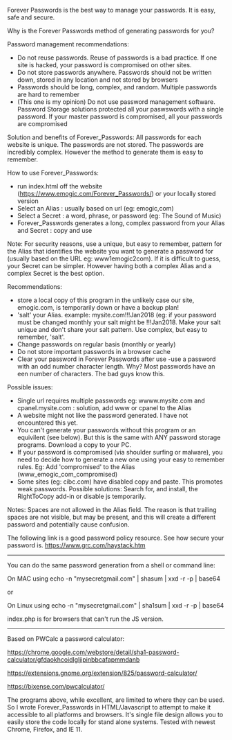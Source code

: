 Forever Passwords is the best way to manage your passwords. It is easy, safe and secure.

Why is the Forever Passwords method of generating passwords for you?

Password management recommendations:
- Do not reuse passwords. Reuse of passwords is a bad practice. If one site is hacked, your password is compromised on other sites.
- Do not store passwords anywhere. Passwords should not be written down, stored in any location and not stored by browsers
- Passwords should be long, complex, and random. Multiple passwords are hard to remember
- (This one is my opinion) Do not use password management software. Password Storage solutions protected all your paswswords with a single password. If your master password is compromised, all your passwords are compromised 

Solution and benefits of Forever_Passwords:
All passwords for each website is unique. The passwords are not stored. The passwords are incredibly complex. However the method to generate them is easy to remember.

How to use Forever_Passwords:
- run index.html off the website (https://www.emogic.com/Forever_Passwords/) or your locally stored version
- Select an Alias : usually based on url (eg: emogic,com)
- Select a Secret : a word, phrase, or password (eg: The Sound of Music)
- Forever_Passwords generates a long, complex password from your Alias and Secret : copy and use 

Note: For security reasons, use a unique, but easy to remember, pattern for the Alias that identifies the website you want to generate a password for (usually based on the URL eg: www1emogic2com). If it is difficult to guess, your Secret can be simpler. However having both a complex Alias and a complex Secret is the best option.

Recommendations:
- store a local copy of this program in the unlikely case our site, emogic.com, is temporarily down or have a backup plan!
- 'salt' your Alias. example: mysite.com!!!Jan2018 (eg: if your password must be changed monthly your salt might be !!!Jan2018. Make your salt unique and don't share your salt pattern. Use complex, but easy to remember, 'salt'.
- Change passwords on regular basis (monthly or yearly)
- Do not store important passwords in a browser cache
- Clear your password in Forever Passwords after use 
-use a password with an odd number character length. Why? Most passwords have an een number of characters. The bad guys know this.

Possible issues:
- Single url requires multiple passwords eg: wwww.mysite.com and cpanel.mysite.com : solution, add www or cpanel to the Alias
- A website might not like the password generated. I have not encountered this yet.
- You can't generate your passwords without this program or an equivilent (see below). But this is the same with ANY password storage programs. Download a copy to your PC.
- If your password is compromised (via shoulder surfing or malware), you need to decide how to generate a new one using your easy to remember rules. Eg: Add 'compromised' to the Alias (www_emogic_com_compromised)
- Some sites (eg: cibc.com) have disabled copy and paste. This promotes weak passwords. Possible solutions: Search for, and install, the RightToCopy add-in or disable js temporarily. 

Notes: Spaces are not allowed in the Alias field. The reason is that trailing spaces are not visible, but may be present, and this will create a different password and potentially cause confusion.

The following link is a good password policy resource. See how secure your password is.
https://www.grc.com/haystack.htm

---------------------

You can do the same password generation from a shell or command line:

On MAC using
echo -n "mysecretgmail.com" | shasum | xxd -r -p | base64

or

On Linux using
echo -n "mysecretgmail.com" | sha1sum | xxd -r -p | base64

index.php is for browsers that can't run the JS version.

-------------------

Based on PWCalc a password calculator:

https://chrome.google.com/webstore/detail/sha1-password-calculator/gfdaokhcoidlgljipinbbcafapmmdanb

https://extensions.gnome.org/extension/825/password-calculator/

https://bixense.com/pwcalculator/

The programs above, while excellent, are limited to where they can be used. So I wrote Forever_Passwords in HTML/Javascript to attempt to make it accessible to all platforms and browsers. It's single file design allows you to easily store the code locally for stand alone systems. Tested with newest Chrome, Firefox, and IE 11.
